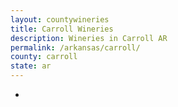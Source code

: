 ```yaml
---
layout: countywineries
title: Carroll Wineries
description: Wineries in Carroll AR
permalink: /arkansas/carroll/
county: carroll
state: ar
---
```

-
